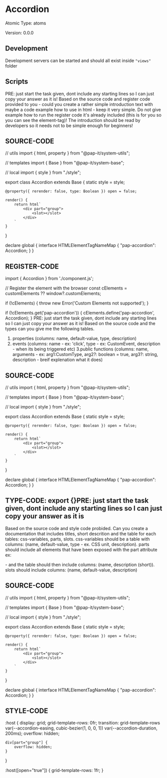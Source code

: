 # Accordion

Atomic Type: atoms

Version: 0.0.0

## Development

Development servers can be started and should all exist inside `"views"` folder

## Scripts

PRE: just start the task given, dont include any starting lines so I can just copy your answer as it is!
 Based on the source code and register code provided to you - could you create a rather simple introduction text with maybe a code example how to use in html - keep it very simple. Do not give example how to run the register code it's already included (this is for you so you can see the element-tag)! The introduction should be read by developers so it needs not to be simple enough for beginners!

## SOURCE-CODE

// utils
import { html, property } from "@pap-it/system-utils";

// templates
import { Base } from "@pap-it/system-base";

// local
import { style } from "./style";

export class Accordion extends Base {
    static style = style;

    @property({ rerender: false, type: Boolean }) open = false;

    render() {
        return html`
            <div part="group">
                <slot></slot>
            </div>
        `
    }
}

declare global {
    interface HTMLElementTagNameMap {
        "pap-accordion": Accordion;
    }
}

## REGISTER-CODE

import { Accordion } from './component.js';

// Register the element with the browser
const cElements = customElements ?? window?.customElements;

if (!cElements) {
  throw new Error('Custom Elements not supported');
}

if (!cElements.get('pap-accordion')) {
  cElements.define('pap-accordion', Accordion);
}
PRE: just start the task given, dont include any starting lines so I can just copy your answer as it is!
 Based on the source code and the types can you give me the following tables.

1. properties (columns: name, default-value, type, description)
2. events (columns: name - ex: 'click', type - ex: CustomEvent<ClickEvent>, description - when its being triggered etc)
3.public functions (columns: name, arguments - ex: arg1:CustomType, arg2?: boolean = true, arg3?: string, description - breif explenation what it does)

## SOURCE-CODE

 // utils
import { html, property } from "@pap-it/system-utils";

// templates
import { Base } from "@pap-it/system-base";

// local
import { style } from "./style";

export class Accordion extends Base {
    static style = style;

    @property({ rerender: false, type: Boolean }) open = false;

    render() {
        return html`
            <div part="group">
                <slot></slot>
            </div>
        `
    }
}

declare global {
    interface HTMLElementTagNameMap {
        "pap-accordion": Accordion;
    }
}

## TYPE-CODE: export {}PRE: just start the task given, dont include any starting lines so I can just copy your answer as it is

 Based on the source code and style code probided. Can you create a documentation that includes titles, short descrition and the table for each tables: css-variables, parts, slots.
css-variables should be a table with columns: (name, default-value, type - ex. CSS unit, description).
parts should include all elements that have been exposed with the part attribute ex: <p part='foo'> - and the table should then include columns: (name, description (short)).
slots should include columns: (name, default-value, description)

## SOURCE-CODE

// utils
import { html, property } from "@pap-it/system-utils";

// templates
import { Base } from "@pap-it/system-base";

// local
import { style } from "./style";

export class Accordion extends Base {
    static style = style;

    @property({ rerender: false, type: Boolean }) open = false;

    render() {
        return html`
            <div part="group">
                <slot></slot>
            </div>
        `
    }
}

declare global {
    interface HTMLElementTagNameMap {
        "pap-accordion": Accordion;
    }
}

## STYLE-CODE

:host {
    display: grid;
    grid-template-rows: 0fr;
    transition: grid-template-rows var(--accordion-easing, cubic-bezier(1, 0, 0, 1)) var(--accordion-duration, 200ms);
    overflow: hidden;

    div[part="group"] {
        overflow: hidden;
    }
}

:host([open="true"]) {
    grid-template-rows: 1fr;
}
